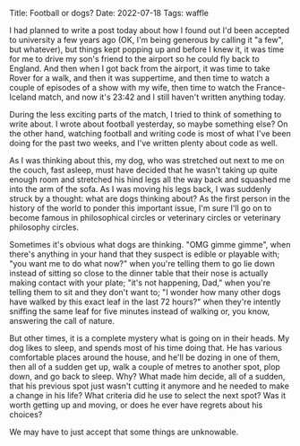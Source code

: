 Title: Football or dogs?
Date: 2022-07-18
Tags: waffle

I had planned to write a post today about how I found out I'd been accepted to
university a few years ago (OK, I'm being generous by calling it "a few", but
whatever), but things kept popping up and before I knew it, it was time for me
to drive my son's friend to the airport so he could fly back to England. And
then when I got back from the airport, it was time to take Rover for a walk, and
then it was suppertime, and then time to watch a couple of episodes of a show
with my wife, then time to watch the France-Iceland match, and now it's 23:42
and I still haven't written anything today.

During the less exciting parts of the match, I tried to think of something to
write about. I wrote about football yesterday, so maybe something else? On the
other hand, watching football and writing code is most of what I've been doing
for the past two weeks, and I've written plenty about code as well.

As I was thinking about this, my dog, who was stretched out next to me on the
couch, fast asleep, must have decided that he wasn't taking up quite enough room
and stretched his hind legs all the way back and squashed me into the arm of the
sofa. As I was moving his legs back, I was suddenly struck by a thought: what
are dogs thinking about? As the first person in the history of the world to
ponder this important issue, I'm sure I'll go on to become famous in
philosophical circles or veterinary circles or veterinary philosophy circles.

Sometimes it's obvious what dogs are thinking. "OMG gimme gimme", when there's
anything in your hand that they suspect is edible or playable with; "you want me
to do what now?" when you're telling them to go lie down instead of sitting so
close to the dinner table that their nose is actually making contact with your
plate; "it's not happening, Dad," when you're telling them to sit and they don't
want to; "I wonder how many other dogs have walked by this exact leaf in the
last 72 hours?" when they're intently sniffing the same leaf for five minutes
instead of walking or, you know, answering the call of nature.

But other times, it is a complete mystery what is going on in their heads. My
dog likes to sleep, and spends most of his time doing that. He has various
comfortable places around the house, and he'll be dozing in one of them, then
all of a sudden get up, walk a couple of metres to another spot, plop down, and
go back to sleep. Why? What made him decide, all of a sudden, that his previous
spot just wasn't cutting it anymore and he needed to make a change in his life?
What criteria did he use to select the next spot? Was it worth getting up and
moving, or does he ever have regrets about his choices?

We may have to just accept that some things are unknowable.
